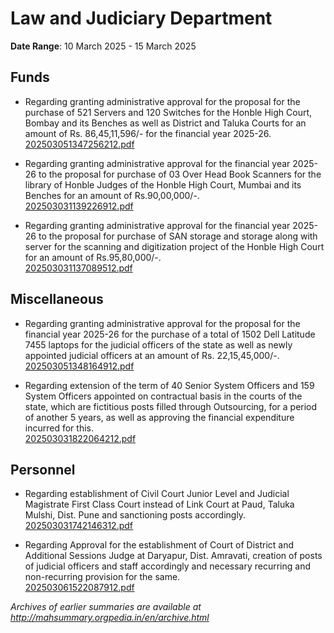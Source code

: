 # Law and Judiciary Department

**Date Range**: 10 March 2025 - 15 March 2025


## Funds
- Regarding granting administrative approval for the proposal for the purchase of 521 Servers and 120 Switches for the Honble High Court, Bombay and its Benches as well as District and Taluka Courts for an amount of Rs. 86,45,11,596/- for the financial year 2025-26.\
  [202503051347256212.pdf](https://gr.maharashtra.gov.in/Site/Upload/Government%20Resolutions/English/202503051347256212.pdf)

- Regarding granting administrative approval for the financial year 2025-26 to the proposal for purchase of 03 Over Head Book Scanners for the library of Honble Judges of the Honble High Court, Mumbai and its Benches for an amount of Rs.90,00,000/-.\
  [202503031139226912.pdf](https://gr.maharashtra.gov.in/Site/Upload/Government%20Resolutions/English/202503031139226912.pdf)

- Regarding granting administrative approval for the financial year 2025-26 to the proposal for purchase of SAN storage and storage along with server for the scanning and digitization project of the Honble High Court for an amount of Rs.95,80,000/-.\
  [202503031137089512.pdf](https://gr.maharashtra.gov.in/Site/Upload/Government%20Resolutions/English/202503031137089512.pdf)

## Miscellaneous
- Regarding granting administrative approval for the proposal for the financial year 2025-26 for the purchase of a total of 1502 Dell Latitude 7455 laptops for the judicial officers of the state as well as newly appointed judicial officers at an amount of Rs. 22,15,45,000/-.\
  [202503051348164912.pdf](https://gr.maharashtra.gov.in/Site/Upload/Government%20Resolutions/English/202503051348164912.pdf)

- Regarding extension of the term of 40 Senior System Officers and 159 System Officers appointed on contractual basis in the courts of the state, which are fictitious posts filled through Outsourcing, for a period of another 5 years, as well as approving the financial expenditure incurred for this.\
  [202503031822064212.pdf](https://gr.maharashtra.gov.in/Site/Upload/Government%20Resolutions/English/202503031822064212.pdf)

## Personnel
- Regarding establishment of Civil Court Junior Level and Judicial Magistrate First Class Court instead of Link Court at Paud, Taluka Mulshi, Dist. Pune and sanctioning posts accordingly.\
  [202503031742146312.pdf](https://gr.maharashtra.gov.in/Site/Upload/Government%20Resolutions/English/202503031742146312.pdf)

- Regarding Approval for the establishment of Court of District and Additional Sessions Judge at Daryapur, Dist. Amravati, creation of posts of judicial officers and staff accordingly and necessary recurring and non-recurring provision for the same.\
  [202503061522087912.pdf](https://gr.maharashtra.gov.in/Site/Upload/Government%20Resolutions/English/202503061522087912.pdf)


*Archives of earlier summaries are available at http://mahsummary.orgpedia.in/en/archive.html*